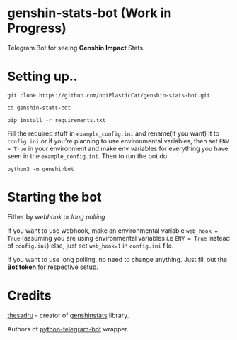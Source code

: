 # genshin-stats-bot (Work in Progress)
 Telegram Bot for seeing **Genshin Impact** Stats.

# Setting up..
`git clone https://github.com/notPlasticCat/genshin-stats-bot.git`

`cd genshin-stats-bot`

`pip install -r requirements.txt`

Fill the required stuff in `example_config.ini` and rename(if you want) it to `config.ini` or if you're planning to use environmental variables,
then set `ENV = True` in your environment and make env variables for everything you have seen in the `example_config.ini`. Then to run the bot do

`python3 -m genshinbot`

# Starting the bot
 Either by *webhook* or *long polling*
 
 If you want to use webhook, make an environmental variable `web_hook = True` (assuming you are using environmental variables i.e `ENV = True` instead of `config.ini`)
 else, just set `web_hook=1` in `config.ini` file.
 
 If you want to use long polling, no need to change anything. Just fill out the **Bot token** for respective setup.
 
 # Credits
  [thesadru](https://github.com/thesadrus) - creator of [genshinstats](https://github.com/thesadru/genshinstats) library.
  
  Authors of [python-telegram-bot](https://github.com/python-telegram-bot/python-telegram-bot) wrapper.
  
